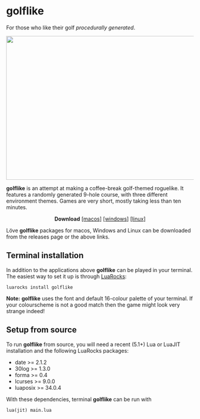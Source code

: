 # golflike
For those who like their golf *procedurally generated*.

<p align="center">
  <img width="693" height="385" src="https://i.imgur.com/NdFAb6E.gif">
</p>

**golflike** is an attempt at making a coffee-break golf-themed roguelike. It
features a randomly generated 9-hole course, with three different environment
themes. Games are very short, mostly taking less than ten minutes.

<p align="center">
<b>Download</b>
<a href="https://github.com/nhartland/golflike/releases/download/v1.0/golflike_macos.zip">[macos]</a>
<a href="https://github.com/nhartland/golflike/releases/download/v1.0/golflike_win32.zip">[windows]</a>
<a href="https://github.com/nhartland/golflike/releases/download/v1.0/golflike.love">[linux]</a>
</p>

Löve **golflike** packages for macos, Windows and Linux can be downloaded from the releases page or the above links.

Terminal installation
---------------------

In addition to the applications above **golflike** can be played in your terminal. The easiest way to set it up is through [LuaRocks](https://luarocks.org/):
```shell
luarocks install golflike
```
**Note:** **golflike** uses the font and default 16-colour palette of your terminal. If your colourscheme is not a good match then the game might look very strange indeed!

Setup from source
-----------------

To run **golflike** from source, you will need a recent (5.1+) Lua or LuaJIT installation and the following LuaRocks packages:

 - date >= 2.1.2
 - 30log >= 1.3.0
 - forma >= 0.4
 - lcurses >= 9.0.0
 - luaposix >= 34.0.4

With these dependencies, terminal **golflike** can be run with
```shell 
lua(jit) main.lua
```

